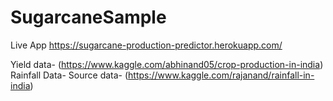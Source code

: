 # SugarcaneSample
Live App https://sugarcane-production-predictor.herokuapp.com/

Yield data- (https://www.kaggle.com/abhinand05/crop-production-in-india)<br>
Rainfall Data- Source data- (https://www.kaggle.com/rajanand/rainfall-in-india)
